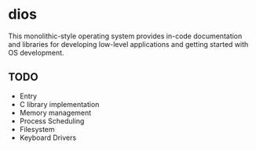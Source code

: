 # dios
This monolithic-style operating system provides in-code documentation and libraries for developing low-level applications and getting started with OS development.

## TODO
- Entry
- C library implementation
- Memory management
- Process Scheduling
- Filesystem
- Keyboard Drivers

